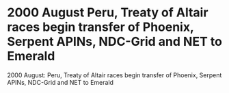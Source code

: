 # 2000 August Peru, Treaty of Altair races begin transfer of Phoenix, Serpent APINs, NDC-Grid and NET to Emerald

2000 August: Peru, Treaty of Altair races begin transfer of Phoenix, Serpent APINs, NDC-Grid and NET to Emerald